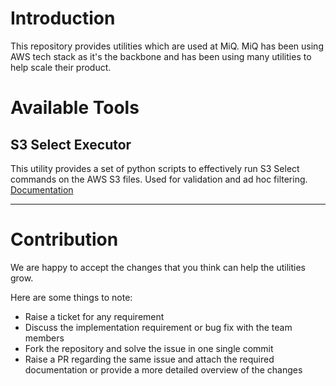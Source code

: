 # Introduction

This repository provides utilities which are used at MiQ.
MiQ has been using AWS tech stack as it's the backbone and has been using many utilities to help scale their product.


# Available Tools

## S3 Select Executor

This utility provides a set of python scripts to effectively run S3 Select commands on the AWS S3 files. 
Used for validation and ad hoc filtering. [Documentation](s3_select_executor/README.md)



---

# Contribution
We are happy to accept the changes that you think can help the utilities grow.

Here are some things to note:

* Raise a ticket for any requirement
* Discuss the implementation requirement or bug fix with the team members
* Fork the repository and solve the issue in one single commit
* Raise a PR regarding the same issue and attach the required documentation or provide a more detailed overview of the changes
 